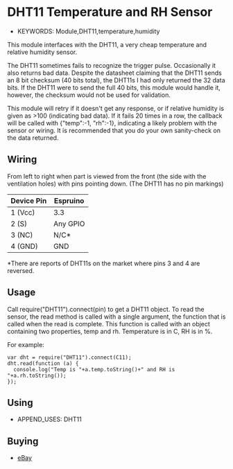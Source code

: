 <!--- Copyright (c) 2014 Spence Konde. See the file LICENSE for copying permission. -->
DHT11 Temperature and RH Sensor
===========================

* KEYWORDS: Module,DHT11,temperature,humidity

This module interfaces with the DHT11, a very cheap temperature and relative humidity sensor. 


The DHT11 sometimes fails to recognize the trigger pulse. Occasionally it also returns bad data. Despite the datasheet claiming that the DHT11 sends an 8 bit checksum (40 bits total), the DHT11s I had only returned the 32 data bits. If the DHT11 were to send the full 40 bits, this module would handle it, however, the checksum would not be used for validation. 

This module will retry if it doesn't get any response, or if relative humidity is given as >100 (indicating bad data). 
If it fails 20 times in a row, the callback will be called with {"temp":-1, "rh":-1}, indicating a likely problem with the sensor or wiring.
It is recommended that you do your own sanity-check on the data returned.


Wiring
------

From left to right when part is viewed from the front (the side with the ventilation holes) with pins pointing down. (The DHT11 has no pin markings)

  | Device Pin | Espruino |
  | ---------- | -------- |
  | 1 (Vcc)    | 3.3      |
  | 2 (S)      | Any GPIO |
  | 3 (NC)     | N/C*     |
  | 4 (GND)    | GND      |

*There are reports of DHT11s on the market where pins 3 and 4 are reversed.


Usage
-----

Call require("DHT11").connect(pin) to get a DHT11 object. To read the sensor, the read method is called with a single argument, the function that is called when the read is complete. This function is called with an object containing two properties, temp and rh. Temperature is in C, RH is in %. 

For example:

```
var dht = require("DHT11").connect(C11);
dht.read(function (a) {
  console.log("Temp is "+a.temp.toString()+" and RH is "+a.rh.toString());
});
```


Using 
-----

* APPEND_USES: DHT11


Buying
------

* [eBay](http://www.ebay.com/sch/i.html?_nkw=DHT11)
